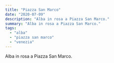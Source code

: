 ```yaml
---
title: "Piazza San Marco"
date: "2020-07-09"
description: "Alba in rosa a Piazza San Marco."
summary: "Alba in rosa a Piazza San Marco."
tags: 
  - "alba"
  - "piazza san marco"
  - "venezia"
---
```


Alba in rosa a Piazza San Marco.